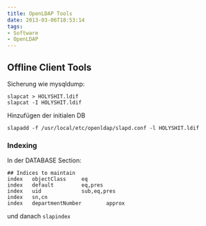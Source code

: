 ```yaml
---
title: OpenLDAP Tools
date: 2013-03-06T18:53:14
tags: 
- Software
- OpenLDAP
---
```


## Offline Client Tools

Sicherung wie mysqldump:

```
slapcat > HOLYSHIT.ldif
slapcat -I HOLYSHIT.ldif
```

Hinzufügen der initialen DB

```
slapadd -f /usr/local/etc/openldap/slapd.conf -l HOLYSHIT.ldif
```

### Indexing

In der DATABASE Section:

```
## Indices to maintain
index   objectClass     eq
index   default         eq,pres
index   uid             sub,eq,pres
index   sn,cn
index   departmentNumber        approx
```

und danach `slapindex`